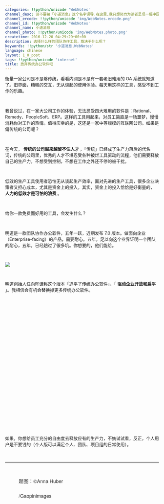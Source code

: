 ```yaml
---
categories: !!python/unicode 'WebNotes'
channel_desc: 请不要被「小道消息」这个名字误导.在这里,我只想努力为读者呈现一幅中国互联网的清明上河图.
channel_ercode: !!python/unicode 'img/WebNotes.ercode.png'
channel_id: !!python/unicode 'WebNotes'
channel_name: 小道消息
channel_photo: !!python/unicode 'img/WebNotes.photo.png'
createtime: 2016-12-20 04:29:29+00:00
description: 选择什么样的团队协作工具，取决于什么呢？
keywords: !!python/str '小道消息,WebNotes'
language: chinese
layout: 1_0_post
tags: !!python/unicode 'internet'
title: 放弃传统办公软件吧
---
```

<div class="rich_media_content" id="js_content">
<p>
<a>
</a>
</p>
<p>
         衡量一家公司是不是够传统，看看内网是不是有一套老旧难用的 OA 系统就知道了。旧界面，糟糕的交互，无从谈起的使用体验。每天用这样的工具，感受不到工作的乐趣。
        </p>
<p>
<br/>
</p>
<p>
         我曾说过，在一家大公司工作的体验，无法忍受四大难用的软件是：Rational、
         <wbr style="color: rgb(84, 84, 84); font-family: arial, sans-serif; font-size: small; font-variant-ligatures: normal; orphans: 2; white-space: normal; widows: 2; background-color: rgb(255, 255, 255);"/>
         Remedy、PeopleSoft、ERP。这样的工具用起来，对员工简直是一场噩梦，慢慢消耗你对工作的热情。值得庆幸的是，这还是一家中等规模的互联网公司。如果是偏传统的公司呢？
        </p>
<p>
<br/>
</p>
<p>
         在今天，
         <strong>
          传统的公司越来越留不住人才
         </strong>
         ，「传统」已经成了生产力落后的代名词，传统的公司里，优秀的人才不堪忍受各种被烂工具驱动的流程，他们需要释放自己的生产力，不想受到控制，不想在工作之外还不停的被干扰。
        </p>
<p>
<br/>
</p>
<p>
         低效的生产工具使用者恐怕无从谈起生产效率，面对先进的生产工具，很多企业决策者又担心成本，尤其是资金上的投入，其实，资金上的投入恰恰是好衡量的，
         <strong>
          人力的低效才是可怕的浪费
         </strong>
         。
        </p>
<p>
<br/>
</p>
<p>
         给你一款免费而好用的工具，会发生什么？
        </p>
<p>
<br/>
</p>
<p>
         明道是一款团队协作办公软件，五年一跃，近期发布 7.0 版本。做面向企业（Enterprise-facing）的产品，需要耐心。五年，足以向这个业界证明一个团队的耐心，五年，已经趟过了很多坑。你想要的，他们能给。
        </p>
<p>
<br/>
</p>
<p>
<img data-ratio="0.67578125" data-s="300,640" data-src="" data-type="jpeg" data-w="1280" src="{{ '/img/ow5rEn8QGlGJI6P91Hia8oVEwFNFWW0p2F4VJyBDuVjJsNuYDuPRejLownKYYcW1ofTNEAyvD5cZN8FiaXh7icliaA.jpeg' | prepend: site.img | replace: '//','/' }}"/>
<br/>
</p>
<p>
<br/>
</p>
<p>
         明道创始人任向晖谦称这个版本「追平了传统办公软件」，「
         <strong>
          驱动企业开放和扁平
         </strong>
         」。我相信会有机会替换掉更多传统办公软件。
        </p>
<p>
<br/>
</p>
<p>
<iframe allowfullscreen="" class="video_iframe" data-src="https://v.qq.com/iframe/preview.html?width=500&amp;height=375&amp;auto=0&amp;vid=n0355sc0mas" data-vidtype="1" frameborder="0" height="375" style="   z-index:1; " width="500">
</iframe>
<br/>
</p>
<p>
<br/>
</p>
<p>
         如果，你想给员工充分的自由度去释放应有的生产力，不妨试试看，反正，个人用户是不要钱的（个人版可以满足个人、团队、项目组的日常使用）。
        </p>
<p>
<br/>
</p>
<hr style="font-family: Lato, Helvetica, Arial, freesans, clean, sans-serif; border-right-width: 0px; border-bottom-width: 0px; border-left-width: 0px; border-top-style: solid; border-top-color: rgb(234, 234, 234); height: 1px; margin-top: 1em; margin-bottom: 1em; color: rgb(51, 51, 51); font-size: 16px; white-space: normal;"/>
<p style="font-family: Lato, Helvetica, Arial, freesans, clean, sans-serif; border: 0px; font-size: 16px; margin-top: 1.5em; margin-bottom: 1.5em; outline: 0px; line-height: 1.5em; color: rgb(51, 51, 51); white-space: normal;">
<span style="white-space: pre-wrap; font-family: 'Helvetica Neue', Helvetica, 'Hiragino Sans GB', 'Microsoft YaHei', Arial, sans-serif;">
          题图：©Anna Huber
         </span>
<span style="white-space: pre-wrap; font-family: 'Helvetica Neue', Helvetica, 'Hiragino Sans GB', 'Microsoft YaHei', Arial, sans-serif;">
          /Gaopinimages
         </span>
<br/>
</p>
</div>